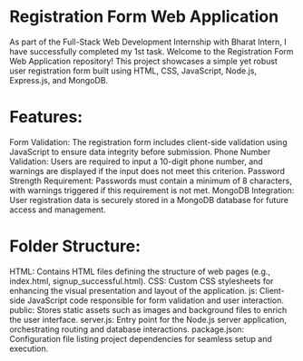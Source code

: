 # Registration Form Web Application
As part of the Full-Stack Web Development Internship with Bharat Intern, I have successfully completed my 1st task. Welcome to the Registration Form Web Application repository! This project showcases a simple yet robust user registration form built using HTML, CSS, JavaScript, Node.js, Express.js, and MongoDB.

# Features:
Form Validation: The registration form includes client-side validation using JavaScript to ensure data integrity before submission.
Phone Number Validation: Users are required to input a 10-digit phone number, and warnings are displayed if the input does not meet this criterion.
Password Strength Requirement: Passwords must contain a minimum of 8 characters, with warnings triggered if this requirement is not met.
MongoDB Integration: User registration data is securely stored in a MongoDB database for future access and management.

# Folder Structure:
HTML: Contains HTML files defining the structure of web pages (e.g., index.html, signup_successful.html).
CSS: Custom CSS stylesheets for enhancing the visual presentation and layout of the application.
js: Client-side JavaScript code responsible for form validation and user interaction.
public: Stores static assets such as images and background files to enrich the user interface.
server.js: Entry point for the Node.js server application, orchestrating routing and database interactions.
package.json: Configuration file listing project dependencies for seamless setup and execution.
